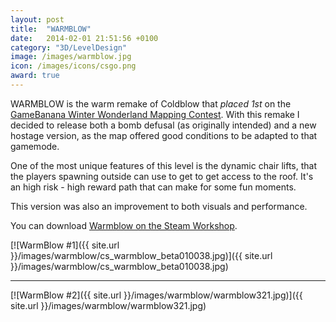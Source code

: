 ```yaml
---
layout: post
title:  "WARMBLOW"
date:   2014-02-01 21:51:56 +0100
category: "3D/LevelDesign"
image: /images/warmblow.jpg
icon: /images/icons/csgo.png
award: true
---
```


WARMBLOW is the warm remake of Coldblow that _placed 1st_ on the <a href="http://gamebanana.com/contests/winners/31">GameBanana Winter Wonderland Mapping Contest</a>. With this remake I decided to release both a bomb defusal (as originally intended) and a new hostage version, as the map offered good conditions to be adapted to that gamemode. 

One of the most unique features of this level is the dynamic chair lifts, that the players spawning outside can use to get to get access to the roof. It's an high risk - high reward path that can make for some fun moments.

This version was also an improvement to both visuals and performance.

You can download <a href="https://steamcommunity.com/sharedfiles/filedetails/?id=199651111">Warmblow on the Steam Workshop</a>.

[![WarmBlow #1]({{ site.url }}/images/warmblow/cs_warmblow_beta010038.jpg)]({{ site.url }}/images/warmblow/cs_warmblow_beta010038.jpg)
<hr>
[![WarmBlow #2]({{ site.url }}/images/warmblow/warmblow321.jpg)]({{ site.url }}/images/warmblow/warmblow321.jpg)
